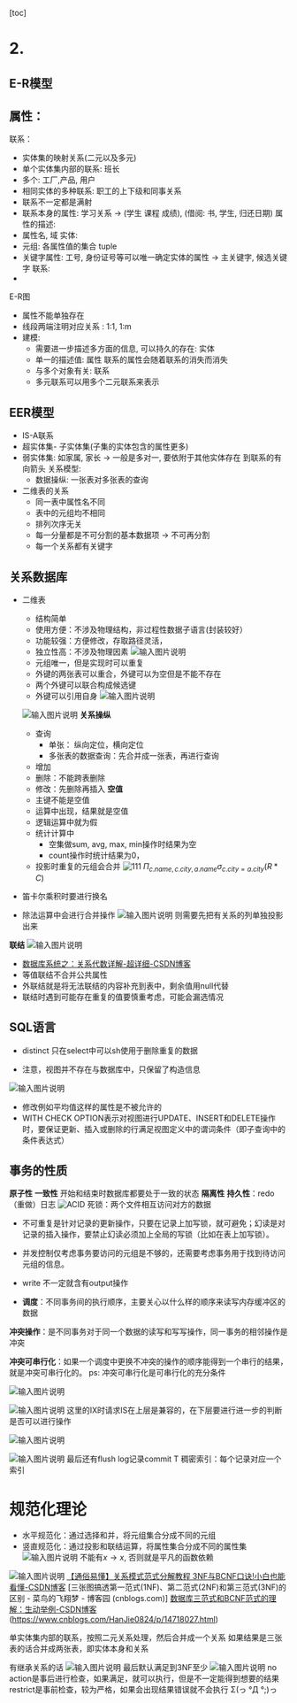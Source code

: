 [toc]

# 2. 
## E-R模型
属性：
- 
联系：
- 实体集的映射关系(二元以及多元)
- 单个实体集内部的联系: 班长
- 多个: 工厂,产品, 用户
- 相同实体的多种联系: 职工的上下级和同事关系
- 联系不一定都是满射
- 联系本身的属性: 学习关系 $\rightarrow$ (学生 课程 成绩), (借阅: 书, 学生, 归还日期)
属性的描述:
- 属性名, 域
实体:
- 元组: 各属性值的集合 tuple
- 关键字属性: 工号, 身份证号等可以唯一确定实体的属性 $\rightarrow$ 主关键字, 候选关键字
联系:
- 
E-R图
- 属性不能单独存在
- 线段两端注明对应关系 : 1:1, 1:m
- 建模:
	- 需要进一步描述多方面的信息, 可以持久的存在: 实体
	- 单一的描述值: 属性 联系的属性会随着联系的消失而消失
	- 与多个对象有关: 联系
	- 多元联系可以用多个二元联系来表示
## EER模型

-  IS-A联系
- 超实体集- 子实体集(子集的实体包含的属性更多)
- 弱实体集: 如家属, 家长 $\rightarrow$ 一般是多对一, 要依附于其他实体存在 到联系的有向箭头
关系模型:
	- 数据操纵: 一张表对多张表的查询
- 二维表的关系
	- 同一表中属性名不同
	- 表中的元组均不相同
	- 排列次序无关
	- 每一分量都是不可分割的基本数据项 $\rightarrow$ 不可再分割
	- 每一个关系都有关键字

## 关系数据库
- 二维表
	- 结构简单
	- 使用方便：不涉及物理结构，非过程性数据子语言(封装较好）
	- 功能较强：方便修改，存取路径灵活，
	- 独立性高：不涉及物理因素
	![输入图片说明](/imgs/2024-03-11/p7LsbamoZXb8gr7f.png)
	- 元组唯一，但是实现时可以重复
	- 外键的两张表可以重合，外键可以为空但是不能不存在
	- 两个外键可以联合构成候选键
	- 外键可以引用自身
	![输入图片说明](/imgs/2024-03-20/HSw7IGkkUTZPOihW.png)
	


	![输入图片说明](/imgs/2024-03-20/LkA4Gm9ZcuQrIPCE.png)
	**关系操纵**
	- 查询
		- 单张： 纵向定位，横向定位
		- 多张表的数据查询：先合并成一张表，再进行查询
	- 增加
	- 删除：不能跨表删除
	- 修改：先删除再插入
	**空值**
	- 主键不能是空值
	- 运算中出现，结果就是空值
	- 逻辑运算中就为假
	- 统计计算中
		- 空集做sum, avg, max, min操作时结果为空
		- count操作时统计结果为0，
	- 投影时重复的元组会合并
		![111](/imgs/2024-03-11/2q2CeZNm0KnxlxNz.png)
		$\Pi_{c.name,c.city,a.name} \sigma_{c.city=a.city}(R*C)$
- 笛卡尔乘积时要进行换名

- 除法运算中会进行合并操作
![输入图片说明](/imgs/2024-03-18/mFRIvcelMYkEztt9.png)
则需要先把有关系的列单独投影出来

**联结**
![输入图片说明](/imgs/2024-06-07/TZNTPHtvj0bLwHl6.png)
- [数据库系统之：关系代数详解-超详细-CSDN博客](https://blog.csdn.net/JavaEEKing/article/details/109223552)
- 等值联结不合并公共属性
- 外联结就是将无法联结的内容补充到表中，剩余值用null代替
- 联结时遇到可能存在重复的值要慎重考虑，可能会漏选情况

## SQL语言
- distinct 只在select中可以sh使用于删除重复的数据

- 注意，视图并不存在与数据库中，只保留了构造信息 

![输入图片说明](/imgs/2024-04-01/DipM7JKexJWlEPcj.png)

- 修改例如平均值这样的属性是不被允许的
- WITH CHECK OPTION表示对视图进行UPDATE、INSERT和DELETE操作时，要保证更新、插入或删除的行满足视图定义中的谓词条件（即子查询中的条件表达式）

## 事务的性质
**原子性**
**一致性**
开始和结束时数据库都要处于一致的状态
**隔离性**
**持久性**：redo（重做）日志
![ACID](/imgs/2024-04-08/lvJfwadiNpj8IcO2.png)
死锁：两个文件相互访问对方的数据

- 不可重复是针对记录的更新操作，只要在记录上加写锁，就可避免；幻读是对记录的插入操作，要禁止幻读必须加上全局的写锁（比如在表上加写锁）。
- 并发控制仅考虑事务要访问的元组是不够的，还需要考虑事务用于找到待访问元组的信息。

- write 不一定就含有output操作
- **调度**：不同事务间的执行顺序，主要关心以什么样的顺序来读写内存缓冲区的数据

**冲突操作**：是不同事务对于同一个数据的读写和写写操作，同一事务的相邻操作是冲突

**冲突可串行化**：如果一个调度中更换不冲突的操作的顺序能得到一个串行的结果，就是冲突可串行化的。
ps: 冲突可串行化是可串行化的充分条件

![输入图片说明](/imgs/2024-04-15/7UPSe0nfodQkEO9l.png)

![输入图片说明](/imgs/2024-04-22/aI6Elclb1KWMsm9R.png)
这里的IX时请求IS在上层是兼容的，在下层要进行进一步的判断是否可以进行操作

![输入图片说明](/imgs/2024-05-05/fKvCIj5i017oOwpd.png)


![输入图片说明](/imgs/2024-04-22/Zo6mY5vb73Cu5z95.png)
最后还有flush log记录commit T
稠密索引：每个记录对应一个索引


# 规范化理论
- 水平规范化：通过选择和并，将元组集合分成不同的元组
- 竖直规范化：通过投影和联结运算，将属性集合分成不同的属性集
![输入图片说明](/imgs/2024-05-21/gbnFd6CeHdQ8zOJt.png)
不能有$x \rightarrow x$, 否则就是平凡的函数依赖

![输入图片说明](/imgs/2024-05-21/QBBPEHTfY2BHyKOm.png)
[【通俗易懂】关系模式范式分解教程 3NF与BCNF口诀!小白也能看懂-CSDN博客](https://blog.csdn.net/sumaliqinghua/article/details/86246762)
[三张图搞透第一范式(1NF)、第二范式(2NF)和第三范式(3NF)的区别 - 菜鸟的飞翔梦 - 博客园 (cnblogs.com)]
[数据库三范式和BCNF范式的理解：生动举例-CSDN博客](https://blog.csdn.net/weixin_43954951/article/details/125494783)(https://www.cnblogs.com/HanJie0824/p/14718027.html)

单实体集内部的联系，按照二元关系处理，然后合并成一个关系
如果结果是三张表的话合并成两张表，即实体本身和关系

有继承关系的话
![输入图片说明](/imgs/2024-06-02/UQmGhVbvdTue7kLS.png)
最后默认满足到3NF至少
![输入图片说明](/imgs/2024-06-03/6sXBT4SWI9ZPq0tl.png)
no action是事后进行检查，如果满足，就可以执行，但是不一定能得到想要的结果
restrict是事前检查，较为严格，如果会出现结果错误就不会执行
Σ(っ °Д °;)っ
<!--stackedit_data:
eyJoaXN0b3J5IjpbNTUxOTc0NzcsLTE3MTMwOTM0NDIsLTY1OD
gxMTY0LC0zMjk5NDgxNTcsMTk2NzU5MDAzMiwxODUzMzQwMDMz
LC0xOTA5OTM0MjE1LC0xMTI1MzU4MTMzLDcyMjUyNzI3NCwtMT
Q2ODM1MDA4MiwtMTc5MzE2NjI3OSw2MDIzOTg3MTcsLTIwOTAy
MjE2OTgsLTE4OTQ3OTE4NTYsLTE2OTg3OTQ3MzksLTMzOTA3OT
AwOSwtNjA1ODIwMjM5LC0xNzA5MDQ0MDEyLC0xNDg1MDE3NDA1
LDE3MDkzMDUzNV19
-->